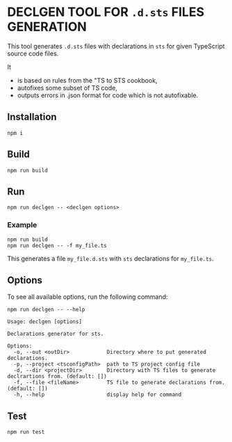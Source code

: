 # DECLGEN TOOL FOR `.d.sts` FILES GENERATION

This tool generates `.d.sts` files with declarations in `sts` for given TypeScript source code files.

It

- is based on rules from the "TS to STS cookbook,
- autofixes some subset of TS code,
- outputs errors in .json format for code which is not autofixable.

## Installation

```
npm i
```

## Build

```
npm run build
```

## Run

```
npm run declgen -- <declgen options>
```

### Example

```
npm run build
npm run declgen -- -f my_file.ts
```

This generates a file `my_file.d.sts` with `sts` declarations for `my_file.ts`.

## Options

To see all available options, run the following command:

```
npm run declgen -- --help
```

```
Usage: declgen [options]

Declarations generator for sts.

Options:
  -o, --out <outDir>            Directory where to put generated declarations.
  -p, --project <tsconfigPath>  path to TS project config file
  -d, --dir <projectDir>        Directory with TS files to generate declrartions from. (default: [])
  -f, --file <fileName>         TS file to generate declarations from. (default: [])
  -h, --help                    display help for command
```

## Test

```
npm run test
```
